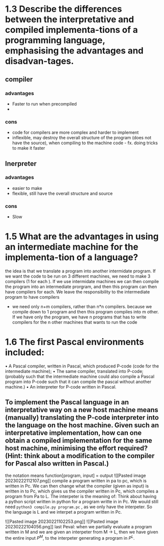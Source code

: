
# 1.3 Describe the differences between the interpretative and compiled implementa-tions of a programming language, emphasising the advantages and disadvan-tages.

## compiler
### advantages
* Faster to run when precompiled
* 
### cons
* code for compilers are more complex and harder to implement
* inflexible, may destroy the overall structure of the program (does not have the source), when compiling to the machine code - fx. doing tricks to make it faster

## Inerpreter
### advantages
* easier to make
* flexible, still have the overall structure and source
### cons
* Slow


# 1.5 What are the advantages in using an intermediate machine for the implementa-tion of a language?
the idea is that we translate a program into another intermidate program. If we want the code to be run on 3 different machines, we need to make 3 compilers (1 for each ). If we use intermidate machines we can then compile the program into an intermediate prorgram, and  then this program can then have compilers for each. We leave the responsibility to the intermediate program to have compilers
* we need only n+m  compilers, rather than n*n compilers. because we compile down to 1 program and then this program compiles into m other. If we have only the program, we have n programs that has to write compilers for the n other machines that wants to run the code



# 1.6 The first Pascal environments included:
• A Pascal compiler, written in Pascal, which produced P-code (code for the
intermediate machine);
• The same compiler, translated into P-code; (probably such that the intermediate machine could also compile a Pascal program into P-code such that it can compile the pascal without another machine.)
• An interpreter for P-code written in Pascal.
## To implement the Pascal language in an interpretative way on a new host machine means (manually) translating the P-code interpreter into the language on the host machine. Given such an interpretative implementation, how can one obtain a compiled implementation for the same host machine, minimising the effort required? (Hint: think about a modification to the compiler for Pascal also written in Pascal.)
the notation means 
function[program, input] = output
![[Pasted image 20230222112107.png]]
compile a program written in pa to pc, which is written in Pc. We can then change what the compiler (given as input) is written in to Pc, which gives us the compiler written in Pc, which compiles a program from Pa to L. 
The interpeter is the meaning of: Think about having a python script written in python for a program writte in in Pc. We would still need `python3 compile.py program.pc` , as we only have the interpeter. So the language is L and we interpet a program written in Pc.

![[Pasted image 20230221102253.png]]
![[Pasted image 20230222104056.png]]
last Peval: when we partially evaluate a program written in M and we are given an interpeter from M -> L, then we have given the entire input $P^M$, to the interpeter generating a program in $P^L$.